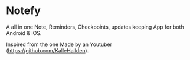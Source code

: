 # Notefy
A all in one Note, Reminders, Checkpoints, updates keeping App for both Android & iOS.

Inspired from the one Made by an Youtuber (https://github.com/KalleHallden).
